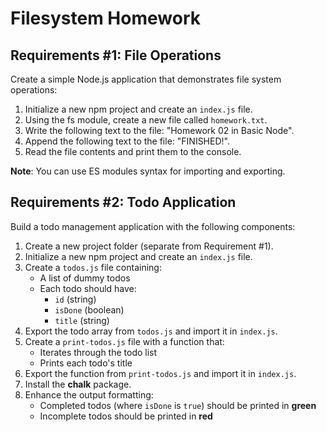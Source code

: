# Filesystem Homework

## Requirements #1: File Operations

Create a simple Node.js application that demonstrates file system operations:

1. Initialize a new npm project and create an `index.js` file.
2. Using the fs module, create a new file called `homework.txt`.
3. Write the following text to the file: "Homework 02 in Basic Node".
4. Append the following text to the file: "FINISHED!".
5. Read the file contents and print them to the console.

**Note**: You can use ES modules syntax for importing and exporting.

## Requirements #2: Todo Application

Build a todo management application with the following components:

1. Create a new project folder (separate from Requirement #1).
2. Initialize a new npm project and create an `index.js` file.
3. Create a `todos.js` file containing:
   - A list of dummy todos
   - Each todo should have:
     - `id` (string)
     - `isDone` (boolean)
     - `title` (string)
4. Export the todo array from `todos.js` and import it in `index.js`.
5. Create a `print-todos.js` file with a function that:
   - Iterates through the todo list
   - Prints each todo's title
6. Export the function from `print-todos.js` and import it in `index.js`.
7. Install the **chalk** package.
8. Enhance the output formatting:
   - Completed todos (where `isDone` is `true`) should be printed in **green**
   - Incomplete todos should be printed in **red**

